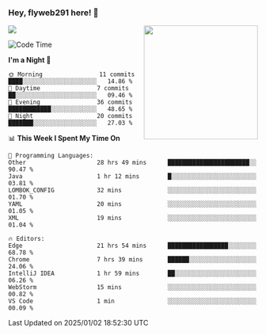 ### Hey, flyweb291 here! 👋

![](https://metrics.lecoq.io/cherry291?template=classic&config.timezone=Asia%2FShanghai)
<img align='right' src="https://media.giphy.com/media/M9gbBd9nbDrOTu1Mqx/giphy.gif" width="230">
<!-- ![](https://github-readme-stats-ouuan.vercel.app/api?username=flyweb291&theme=dark&show_icons=true) -->

<!--START_SECTION:waka-->
![Code Time](http://img.shields.io/badge/Code%20Time-717%20hrs%2049%20mins-blue)

**I'm a Night 🦉** 

```text
🌞 Morning                11 commits          ████░░░░░░░░░░░░░░░░░░░░░   14.86 % 
🌆 Daytime                7 commits           ██░░░░░░░░░░░░░░░░░░░░░░░   09.46 % 
🌃 Evening                36 commits          ████████████░░░░░░░░░░░░░   48.65 % 
🌙 Night                  20 commits          ███████░░░░░░░░░░░░░░░░░░   27.03 % 
```


📊 **This Week I Spent My Time On** 

```text
💬 Programming Languages: 
Other                    28 hrs 49 mins      ███████████████████████░░   90.47 % 
Java                     1 hr 12 mins        █░░░░░░░░░░░░░░░░░░░░░░░░   03.81 % 
LOMBOK_CONFIG            32 mins             ░░░░░░░░░░░░░░░░░░░░░░░░░   01.70 % 
YAML                     20 mins             ░░░░░░░░░░░░░░░░░░░░░░░░░   01.05 % 
XML                      19 mins             ░░░░░░░░░░░░░░░░░░░░░░░░░   01.04 % 

🔥 Editors: 
Edge                     21 hrs 54 mins      █████████████████░░░░░░░░   68.78 % 
Chrome                   7 hrs 39 mins       ██████░░░░░░░░░░░░░░░░░░░   24.06 % 
IntelliJ IDEA            1 hr 59 mins        ██░░░░░░░░░░░░░░░░░░░░░░░   06.26 % 
WebStorm                 15 mins             ░░░░░░░░░░░░░░░░░░░░░░░░░   00.82 % 
VS Code                  1 min               ░░░░░░░░░░░░░░░░░░░░░░░░░   00.09 % 
```


 Last Updated on 2025/01/02 18:52:30 UTC
<!--END_SECTION:waka-->

<!--
**flyweb291/数字游牧人** is a ✨ _special_ ✨ repository because its `README.md` (this file) appears on your GitHub profile.

Here are some ideas to get you started:

- 🔭 I’m currently working on ...
- 🌱 I’m currently learning ...
- 👯 I’m looking to collaborate on ...
- 🤔 I’m looking for help with ...
- 💬 Ask me about ...
- 📫 How to reach me: ...
- 😄 Pronouns: ...
- ⚡ Fun fact: ...
-->
